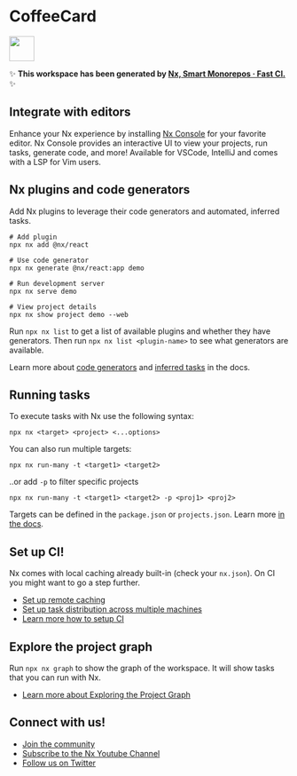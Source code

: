 # CoffeeCard

<a alt="Nx logo" href="https://nx.dev" target="_blank" rel="noreferrer"><img src="https://raw.githubusercontent.com/nrwl/nx/master/images/nx-logo.png" width="45"></a>

✨ **This workspace has been generated by [Nx, Smart Monorepos · Fast CI.](https://nx.dev)** ✨

## Integrate with editors

Enhance your Nx experience by installing [Nx Console](https://nx.dev/nx-console) for your favorite editor. Nx Console
provides an interactive UI to view your projects, run tasks, generate code, and more! Available for VSCode, IntelliJ and
comes with a LSP for Vim users.

## Nx plugins and code generators

Add Nx plugins to leverage their code generators and automated, inferred tasks.

```
# Add plugin
npx nx add @nx/react

# Use code generator
npx nx generate @nx/react:app demo

# Run development server
npx nx serve demo

# View project details
npx nx show project demo --web
```

Run `npx nx list` to get a list of available plugins and whether they have generators. Then run `npx nx list <plugin-name>` to see what generators are available.

Learn more about [code generators](https://nx.dev/features/generate-code) and [inferred tasks](https://nx.dev/concepts/inferred-tasks) in the docs.

## Running tasks

To execute tasks with Nx use the following syntax:

```
npx nx <target> <project> <...options>
```

You can also run multiple targets:

```
npx nx run-many -t <target1> <target2>
```

..or add `-p` to filter specific projects

```
npx nx run-many -t <target1> <target2> -p <proj1> <proj2>
```

Targets can be defined in the `package.json` or `projects.json`. Learn more [in the docs](https://nx.dev/features/run-tasks).

## Set up CI!

Nx comes with local caching already built-in (check your `nx.json`). On CI you might want to go a step further.

- [Set up remote caching](https://nx.dev/features/share-your-cache)
- [Set up task distribution across multiple machines](https://nx.dev/nx-cloud/features/distribute-task-execution)
- [Learn more how to setup CI](https://nx.dev/recipes/ci)

## Explore the project graph

Run `npx nx graph` to show the graph of the workspace.
It will show tasks that you can run with Nx.

- [Learn more about Exploring the Project Graph](https://nx.dev/core-features/explore-graph)

## Connect with us!

- [Join the community](https://nx.dev/community)
- [Subscribe to the Nx Youtube Channel](https://www.youtube.com/@nxdevtools)
- [Follow us on Twitter](https://twitter.com/nxdevtools)
